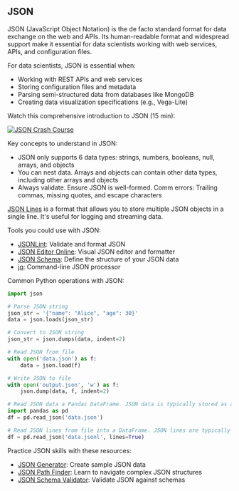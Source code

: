 ## JSON

JSON (JavaScript Object Notation) is the de facto standard format for data exchange on the web and APIs. Its human-readable format and widespread support make it essential for data scientists working with web services, APIs, and configuration files.

For data scientists, JSON is essential when:

- Working with REST APIs and web services
- Storing configuration files and metadata
- Parsing semi-structured data from databases like MongoDB
- Creating data visualization specifications (e.g., Vega-Lite)

Watch this comprehensive introduction to JSON (15 min):

[![JSON Crash Course](https://i.ytimg.com/vi_webp/GpOO5iKzOmY/sddefault.webp)](https://youtu.be/GpOO5iKzOmY)

Key concepts to understand in JSON:

- JSON only supports 6 data types: strings, numbers, booleans, null, arrays, and objects
- You can nest data. Arrays and objects can contain other data types, including other arrays and objects
- Always validate. Ensure JSON is well-formed. Comm errors: Trailing commas, missing quotes, and escape characters

[JSON Lines](https://jsonlines.org/) is a format that allows you to store multiple JSON objects in a single line.
It's useful for logging and streaming data.

Tools you could use with JSON:

- [JSONLint](https://jsonlint.com/): Validate and format JSON
- [JSON Editor Online](https://jsoneditoronline.org/): Visual JSON editor and formatter
- [JSON Schema](https://json-schema.org/): Define the structure of your JSON data
- [jq](https://stedolan.github.io/jq/): Command-line JSON processor

Common Python operations with JSON:

```python
import json

# Parse JSON string
json_str = '{"name": "Alice", "age": 30}'
data = json.loads(json_str)

# Convert to JSON string
json_str = json.dumps(data, indent=2)

# Read JSON from file
with open('data.json') as f:
    data = json.load(f)

# Write JSON to file
with open('output.json', 'w') as f:
    json.dump(data, f, indent=2)

# Read JSON data a Pandas DataFrame. JSON data is typically stored as an array of objects.
import pandas as pd
df = pd.read_json('data.json')

# Read JSON lines from file into a DataFrame. JSON lines are typically one line per object.
df = pd.read_json('data.jsonl', lines=True)
```

Practice JSON skills with these resources:

- [JSON Generator](https://json-generator.com/): Create sample JSON data
- [JSON Path Finder](https://jsonpathfinder.com/): Learn to navigate complex JSON structures
- [JSON Schema Validator](https://www.jsonschemavalidator.net/): Validate JSON against schemas
